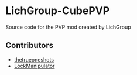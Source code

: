 # LichGroup-CubePVP
Source code for the PVP mod created by LichGroup

## Contributors

* [thetrueoneshots](https://github.com/thetrueoneshots "thetrueoneshots")
* [LockManipulator](https://github.com/LockManipulator "LockManipulator")
